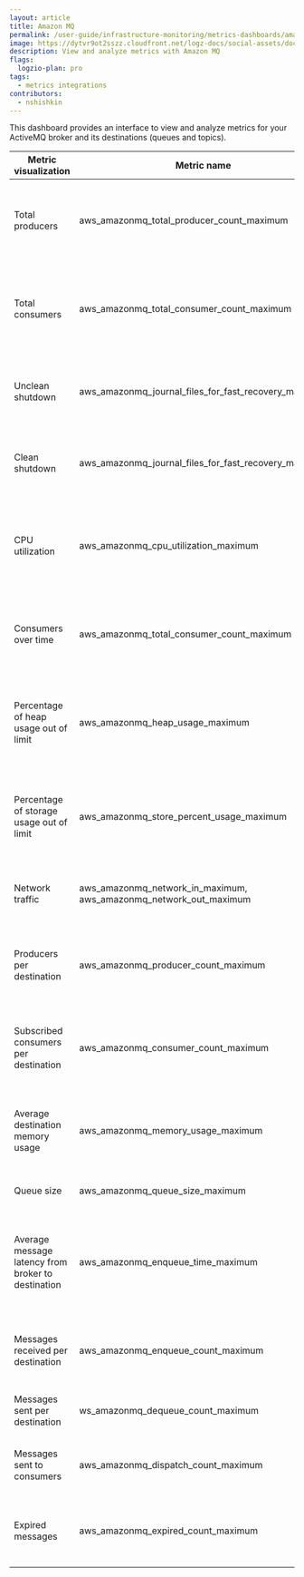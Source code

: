 ```yaml
---
layout: article
title: Amazon MQ
permalink: /user-guide/infrastructure-monitoring/metrics-dashboards/amazon-mq.html 
image: https://dytvr9ot2sszz.cloudfront.net/logz-docs/social-assets/docs-social.jpg
description: View and analyze metrics with Amazon MQ
flags:
  logzio-plan: pro
tags:
  - metrics integrations
contributors:
  - nshishkin
---
```



This dashboard provides an interface to view and analyze metrics for your ActiveMQ broker and its destinations (queues and topics).

| Metric visualization | Metric name | Description                                                                                                                                                                                                                                |
| ---------------------| ----------- | ---------------------------------------------------------------------------------------------------------------------------------------------------------------------------------------------------------------------------------- |
| Total producers                                              | aws_amazonmq_total_producer_count_maximum | The number of message producers that are active on destinations on all current brokers.                      |
| Total consumers                                              | aws_amazonmq_total_consumer_count_maximum | The number of message consumers that are subscribed to destinations on all current brokers.                  |
| Unclean shutdown                                             | aws_amazonmq_journal_files_for_fast_recovery_maximum | The number of journal files that will be replayed after an unclean shutdown.                                 |
| Clean shutdown | aws_amazonmq_journal_files_for_fast_recovery_maximum | The number of journal files that will be replayed after a clean shutdown.                                    |
| CPU utilization                                              | aws_amazonmq_cpu_utilization_maximum | The percentage of allocated Amazon EC2 compute units that the broker currently uses.                         |
| Consumers over time                                          | aws_amazonmq_total_consumer_count_maximum | The number of message consumers subscribed to destinations on a given broker.                                |
| Percentage of heap usage out of limit                        | aws_amazonmq_heap_usage_maximum | The percentage of the ActiveMQ JVM memory limit that the broker currently uses.                              |
| Percentage of storage usage out of limit                     | aws_amazonmq_store_percent_usage_maximum | The percent used by the storage limit. If this reaches 100 the broker will refuse messages. |
| Network traffic                     | aws_amazonmq_network_in_maximum, aws_amazonmq_network_out_maximum | The volume of incoming and outgoing traffic for the broker. |
| Producers per destination                                    | aws_amazonmq_producer_count_maximum | The number of message producers active on destinations on the current broker.                                |
| Subscribed consumers per destination                         | aws_amazonmq_consumer_count_maximum | The number of message consumers subscribed to destinations on the current broker.                            |
| Average destination memory usage | aws_amazonmq_memory_usage_maximum | The percentage of the memory limit that the destination currently uses.                                      |
| Queue size                                                   | aws_amazonmq_queue_size_maximum | The number of messages in the queue.                                                                         |
| Average message latency from broker to destination | aws_amazonmq_enqueue_time_maximum | The amount of time it takes the broker to accept a message from the producer and send it to the destination. |
| Messages received per destination                            | aws_amazonmq_enqueue_count_maximum | The number of messages acknowledged by consumers, per minute.                                                |
| Messages sent per destination                                | ws_amazonmq_dequeue_count_maximum | The number of messages sent to the destination. |
| Messages sent to consumers                               | aws_amazonmq_dispatch_count_maximum | The number of messages acknowledged by consumers. |
| Expired messages                                             | aws_amazonmq_expired_count_maximum | The number of messages that could not be delivered because they expired. |
